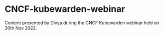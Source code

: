 # CNCF-kubewarden-webinar
Content presented by Divya during the CNCF Kubewarden webinar held on 30th Nov 2022.
